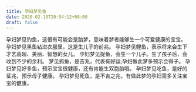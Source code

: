```yaml
---
title: 孕妇梦见鱼
date: 2020-02-15T20:54:12+08:00
draft: false
---
```


孕妇梦见钓鱼，这很有可能会是胎梦，意味着梦者能够生一个可爱健康的宝宝。
孕妇梦见黑鱼钻进衣服里，这是生儿子的前兆。
孕妇梦见鲤鱼，表示将来会生下才艺高超、美丽、智慧的女儿。
孕妇梦见捉鱼，会生一个儿子。生了孩子后，会收到不少的余利。
梦见抓鱼，是吉兆，代表有好运;孕妇做此梦多预示会得子。
孕妇梦见好多鱼，预示宝宝很健康，还有肯能生双胞胎哦。
孕妇梦见吃鱼，是好的征兆，预示母子健康。
孕妇梦见死鱼，是不吉之兆，有做此梦的孕妇需多关注宝宝的健康。